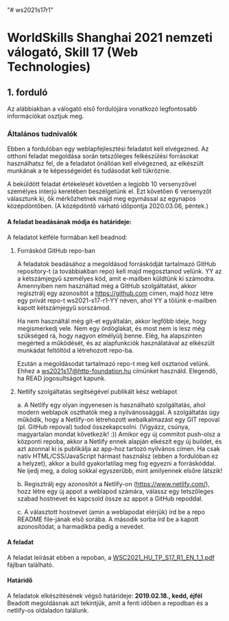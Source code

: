 "# ws2021s17r1" 

# WorldSkills Shanghai 2021 nemzeti válogató, Skill 17 (Web Technologies)


## 1. forduló

Az alábbiakban a válogató első fordulójára vonatkozó legfontosabb információkat osztjuk meg.
### Általános tudnivalók
Ebben a fordulóban egy weblapfejlesztési feladatot kell elvégezned. Az otthoni feladat megoldása során tetszőleges felkészülési forrásokat használhatsz fel, de a feladatot önállóan kell elvégezned, az elkészült munkának a te képességeidet és tudásodat kell tükröznie.

A beküldött feladat értékelését követően a legjobb 10 versenyzővel személyes interjú keretében beszélgetünk el. Ezt követően 6 versenyzőt választunk ki, ők mérkőzhetnek majd meg egymással az egynapos középdöntőben. (A középdöntő várható időpontja 2020.03.06, péntek.) 

#### A feladat beadásának módja és határideje:

A feladatot kétféle formában kell beadnod:

1.	Forráskód GitHub repo-ban

	A feladatok beadásához a megoldásod forráskódját tartalmazó GitHub repository-t (a továbbiakban repo) kell majd megosztanod velünk. YY az a kétszámjegyű személyes kód, amit e-mailben küldtünk ki számodra. Amennyiben nem használtad még a GitHub szolgáltatást, akkor regisztrálj egy azonosítót a https://github.com címen, majd hozz létre egy privát repo-t ws2021-s17-r1-YY néven, ahol YY a tőlünk e-mailben kapott kétszámjegyű sorszámod. 

	Ha nem használtál még git-et egyáltalán, akkor legfőbb ideje, hogy megismerkedj vele. Nem egy ördöglakat, és most nem is lesz még szükséged rá, hogy nagyon elmélyülj benne. Elég, ha alapszinten megérted a működését, és az alapfunkciók használatával az elkészült munkádat feltöltöd a létrehozott repo-ba. 

	Ezután a megoldásodat tartalmazó repo-t meg kell osztanod velünk. Ehhez a ws2021s17@http-foundation.hu címünket használd. Elegendő, ha READ jogosultságot kapunk.

2.	Netlify szolgáltatás segítségével publikált kész weblapot

	a.	A Netlify egy olyan ingyenesen is használható szolgáltatás, ahol modern weblapok oszthatók meg a nyilvánossággal. A szolgáltatás úgy működik, hogy a Netlify-on létrehozott webalkalmazást egy GIT repoval (pl. GitHub repoval) tudod összekapcsolni. (Vigyázz, csúnya, magyartalan mondat következik! :))  Amikor egy új  commitot push-olsz a központi repoba, akkor a Netlify ennek alapján elkészít egy új buildet, és azt azonnal ki is publikálja az app-hoz tartozó nyilvános címen. Ha csak natív HTML/CSS/JavaScript hármast használsz (ebben a fordulóban ez a helyzet), akkor a build gyakorlatilag meg fog egyezni a forráskóddal. Ne ijedj meg, a dolog sokkal egyszerűbb, mint amilyennek elsőre látszik!

	b.	Regisztrálj egy azonosítót a Netlify-on (https://www.netlify.com/), hozz létre egy új appot a weblapod számára, válassz egy tetszőleges szabad hostnevet és kapcsold össze az appot a GitHub repoddal.
 
	c.	A választott hostnevet (amin a weblapodat elérjük) írd be a repo README file-jának első sorába. A második sorba írd be a kapott azonosítódat, a harmadikba pedig a nevedet.

#### A feladat

A feladat leírását ebben a repoban, a [WSC2021_HU_TP_S17_R1_EN_1_1.pdf](https://github.com/skillsithu/ws2021-s17-hu-r1/blob/master/WSC2021_HU_TP_S17_R1_EN_1_1.pdf) fájlban található.

#### Határidő

A feladatok elkészítésének végső határideje: **2019.02.18., kedd, éjfél**
Beadott megoldásnak azt tekintjük, amit a fenti időben a repodban és a netlify-os oldaladon találunk.
